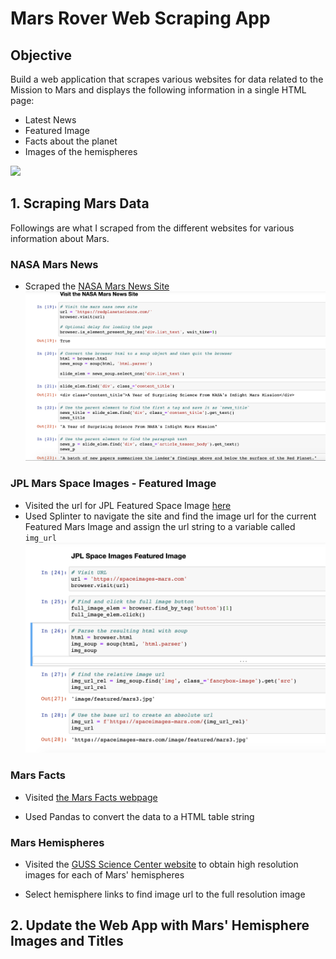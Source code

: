 # Mars Rover Web Scraping App

## Objective
Build a web application that scrapes various websites for data related to the Mission to Mars and displays the following information in a single HTML page:
* Latest News
* Featured Image
* Facts about the planet
* Images of the hemispheres

<img src='https://www.bitou.net/wp-content/uploads/sites/3/2020/11/mission-to-mars_Header-1366x546.jpg'>

## 1. Scraping Mars Data
Followings are what I scraped from the different websites for various information about Mars.

### NASA Mars News 
* Scraped the [NASA Mars News Site](https://redplanetscience.com)
![](mission_to_mars/images/Title_Text.png)

### JPL Mars Space Images - Featured Image
* Visited the url for JPL Featured Space Image [here](https://spaceimages-mars.com)
* Used Splinter to navigate the site and find the image url for the current Featured Mars Image and assign the url string to a variable called `img_url`
![](mission_to_mars/images/Feature_Image.png)

### Mars Facts
* Visited [the Mars Facts webpage](https://galaxyfacts-mars.com/)

* Used Pandas to convert the data to a HTML table string

### Mars Hemispheres
* Visited the [GUSS Science Center website](https://marshemispheres.com/) to obtain high resolution images for each of Mars' hemispheres


* Select hemisphere links to find image url to the full resolution image

## 2. Update the Web App with Mars' Hemisphere Images and Titles

